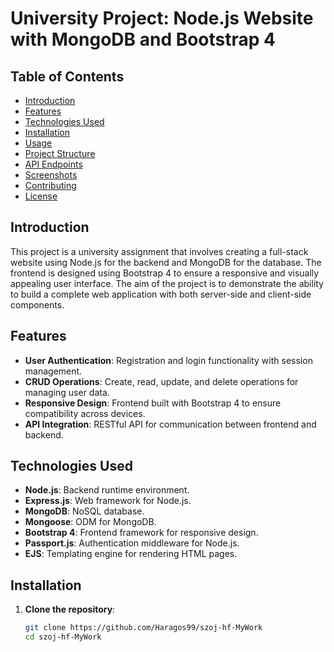 # University Project: Node.js Website with MongoDB and Bootstrap 4

## Table of Contents

- [Introduction](#introduction)
- [Features](#features)
- [Technologies Used](#technologies-used)
- [Installation](#installation)
- [Usage](#usage)
- [Project Structure](#project-structure)
- [API Endpoints](#api-endpoints)
- [Screenshots](#screenshots)
- [Contributing](#contributing)
- [License](#license)

## Introduction

This project is a university assignment that involves creating a full-stack website using Node.js for the backend and MongoDB for the database. The frontend is designed using Bootstrap 4 to ensure a responsive and visually appealing user interface. The aim of the project is to demonstrate the ability to build a complete web application with both server-side and client-side components.

## Features

- **User Authentication**: Registration and login functionality with session management.
- **CRUD Operations**: Create, read, update, and delete operations for managing user data.
- **Responsive Design**: Frontend built with Bootstrap 4 to ensure compatibility across devices.
- **API Integration**: RESTful API for communication between frontend and backend.

## Technologies Used

- **Node.js**: Backend runtime environment.
- **Express.js**: Web framework for Node.js.
- **MongoDB**: NoSQL database.
- **Mongoose**: ODM for MongoDB.
- **Bootstrap 4**: Frontend framework for responsive design.
- **Passport.js**: Authentication middleware for Node.js.
- **EJS**: Templating engine for rendering HTML pages.

## Installation

1. **Clone the repository**:
   ```bash
   git clone https://github.com/Haragos99/szoj-hf-MyWork
   cd szoj-hf-MyWork

